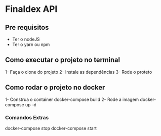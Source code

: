 # Finaldex API


## Pre requisitos
- Ter o nodeJS
- Ter o yarn ou npm

## Como executar o projeto no terminal

 1- Faça o clone do projeto
 2- Instale as dependências
 3- Rode o proteto

 ## Como rodar o projeto no docker

 1- Construa o container
 docker-compose build
 2- Rode a imagem
docker-compose up -d

### Comandos Extras
docker-compose stop
docker-compose start